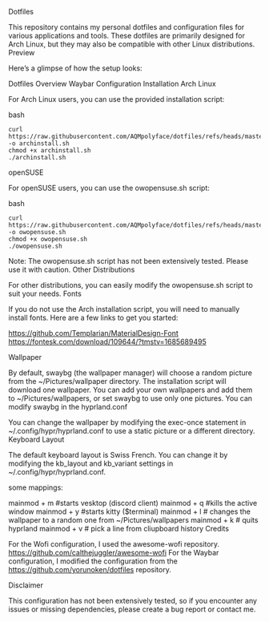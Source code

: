 Dotfiles

This repository contains my personal dotfiles and configuration files for various applications and tools. These dotfiles are primarily designed for Arch Linux, but they may also be compatible with other Linux distributions.
Preview

Here’s a glimpse of how the setup looks:

Dotfiles Overview
Waybar Configuration
Installation
Arch Linux

For Arch Linux users, you can use the provided installation script:

bash

```
curl https://raw.githubusercontent.com/AQMpolyface/dotfiles/refs/heads/master/archinstall.sh -o archinstall.sh
chmod +x archinstall.sh
./archinstall.sh
```
openSUSE

For openSUSE users, you can use the owopensuse.sh script:

bash
```
curl https://raw.githubusercontent.com/AQMpolyface/dotfiles/refs/heads/master/owopensuse.sh -o owopensuse.sh
chmod +x owopensuse.sh
./owopensuse.sh
```
Note: The owopensuse.sh script has not been extensively tested. Please use it with caution.
Other Distributions

For other distributions, you can easily modify the owopensuse.sh script to suit your needs.
Fonts

If you do not use the Arch installation script, you will need to manually install fonts. Here are a few links to get you started:

https://github.com/Templarian/MaterialDesign-Font
https://fontesk.com/download/109644/?tmstv=1685689495

 Wallpaper

By default, swaybg (the wallpaper manager) will choose a random picture from the ~/Pictures/wallpaper directory. The installation script will download one wallpaper. You can add your own wallpapers and add them to ~/Pictures/wallpapers, or set swaybg to use only one pictures. You can modify swaybg in the hyprland.conf

You can change the wallpaper by modifying the exec-once statement in ~/.config/hypr/hyprland.conf to use a static picture or a different directory.
Keyboard Layout

The default keyboard layout is Swiss French. You can change it by modifying the kb_layout and kb_variant settings in ~/.config/hypr/hyprland.conf.

some mappings:

mainmod + m #starts vesktop (discord client)
mainmod + q #kills the active window
mainmod + y #starts kitty ($terminal)
mainmod + l # changes the wallpaper to a random one from ~/Pictures/wallpapers
mainmod + k # quits hyprland
mainmod + v # pick a line from cliupboard history
Credits

For the Wofi configuration, I used the awesome-wofi repository. https://github.com/calthejuggler/awesome-wofi
For the Waybar configuration, I modified the configuration from the https://github.com/yorunoken/dotfiles repository.

Disclaimer

This configuration has not been extensively tested, so if you encounter any issues or missing dependencies, please create a bug report or contact me.
